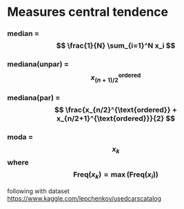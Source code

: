 # Measures central tendence

### median = $$ \frac{1}{N} \sum_{i=1}^N x_i  $$ 

### mediana(unpar) = $$ x_{(n+1)/2}^{\text{ordered}} $$

### mediana(par) = $$ \frac{x_{n/2}^{\text{ordered}} + x_{n/2+1}^{\text{ordered}}}{2} $$

### moda = $$ x_k $$ where $$ \text{Freq}(x_k) = \max{(\text{Freq}(x_i))} $$ 

following with dataset https://www.kaggle.com/lepchenkov/usedcarscatalog
